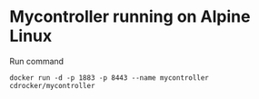 # Mycontroller running on Alpine Linux

Run command

```
docker run -d -p 1883 -p 8443 --name mycontroller cdrocker/mycontroller
```
